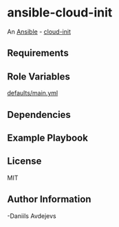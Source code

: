 # ansible-cloud-init

An [Ansible](https://www.ansible.com) - [cloud-init](http://cloud-init.org/)

## Requirements

## Role Variables

[defaults/main.yml](defaults/main.yml)

## Dependencies

## Example Playbook

## License

MIT

## Author Information
 -Daniils Avdejevs

